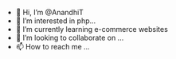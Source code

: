 - 👋 Hi, I’m @AnandhiT
- 👀 I’m interested in php...
- 🌱 I’m currently learning e-commerce websites
- 💞️ I’m looking to collaborate on ...
- 📫 How to reach me ...

<!---
AnandhiT/AnandhiT is a ✨ special ✨ repository because its `README.md` (this file) appears on your GitHub profile.
You can click the Preview link to take a look at your changes.
--->
